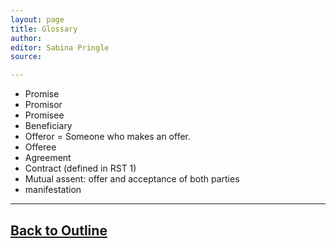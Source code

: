 ```yaml
---
layout: page
title: Glossary
author:
editor: Sabina Pringle
source:

---
```


- Promise  
- Promisor
- Promisee
- Beneficiary
- Offeror = Someone who makes an offer.
- Offeree
- Agreement
- Contract (defined in RST 1)
- Mutual assent: offer and acceptance of both parties
- manifestation

---

[Back to Outline](https://binipringle.github.io/contracts/texts/0-outline/)
---
